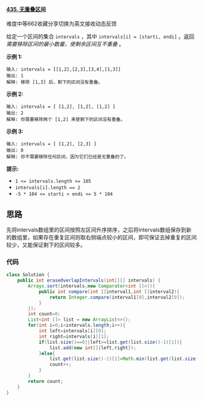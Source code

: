 #### [435. 无重叠区间](https://leetcode-cn.com/problems/non-overlapping-intervals/)

难度中等662收藏分享切换为英文接收动态反馈

给定一个区间的集合 `intervals` ，其中 `intervals[i] = [starti, endi]` 。返回 *需要移除区间的最小数量，使剩余区间互不重叠* 。

 

**示例 1:**

```
输入: intervals = [[1,2],[2,3],[3,4],[1,3]]
输出: 1
解释: 移除 [1,3] 后，剩下的区间没有重叠。
```

**示例 2:**

```
输入: intervals = [ [1,2], [1,2], [1,2] ]
输出: 2
解释: 你需要移除两个 [1,2] 来使剩下的区间没有重叠。
```

**示例 3:**

```
输入: intervals = [ [1,2], [2,3] ]
输出: 0
解释: 你不需要移除任何区间，因为它们已经是无重叠的了。
```

 

**提示:**

- `1 <= intervals.length <= 105`
- `intervals[i].length == 2`
- `-5 * 104 <= starti < endi <= 5 * 104`

## 思路

先将intervals数组里的区间按照左区间升序排序，之后将intervals数组保存到新的数组里，如果存在重复区间则取右侧端点较小的区间，即可保证去掉重复的区间较少，又能保证剩下的区间较多。

### 代码

```java
class Solution {
    public int eraseOverlapIntervals(int[][] intervals) {
        Arrays.sort(intervals,new Comparator<int []>(){
            public int compare(int []interval1,int []interval2){
                return Integer.compare(interval1[0],interval2[0]);
            }
        });
        int count=0;
        List<int []> list = new ArrayList<>();
        for(int i=0;i<intervals.length;i++){
            int left=intervals[i][0];
            int right=intervals[i][1];
            if(list.size()==0||left>=list.get(list.size()-1)[1]){
                list.add(new int[]{left,right});
            }else{
                list.get(list.size()-1)[1]=Math.min(list.get(list.size()-1)[1],right);
                count++;
            }
        }
        return count;
    }
}
```